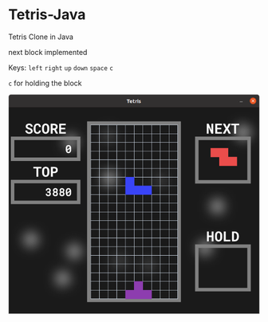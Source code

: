 # Tetris-Java
Tetris Clone in Java

next block implemented

Keys: `left` `right` `up` `down` `space` `c`

`c` for holding the block

![version 2 screenshot](https://raw.githubusercontent.com/OmkarDev/Tetris-Java/main/Screenshot/Version%202.png)

